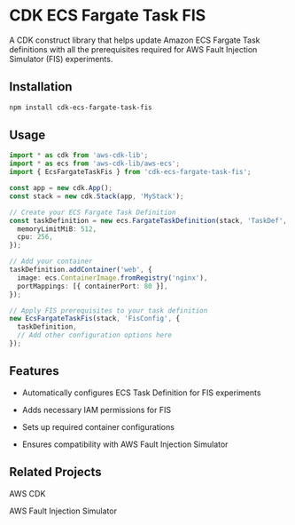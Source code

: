 # CDK ECS Fargate Task FIS

A CDK construct library that helps update Amazon ECS Fargate Task definitions with all the prerequisites required for AWS Fault Injection Simulator (FIS) experiments.

## Installation

```bash
npm install cdk-ecs-fargate-task-fis

```

## Usage
```typescript
import * as cdk from 'aws-cdk-lib';
import * as ecs from 'aws-cdk-lib/aws-ecs';
import { EcsFargateTaskFis } from 'cdk-ecs-fargate-task-fis';

const app = new cdk.App();
const stack = new cdk.Stack(app, 'MyStack');

// Create your ECS Fargate Task Definition
const taskDefinition = new ecs.FargateTaskDefinition(stack, 'TaskDef', {
  memoryLimitMiB: 512,
  cpu: 256,
});

// Add your container
taskDefinition.addContainer('web', {
  image: ecs.ContainerImage.fromRegistry('nginx'),
  portMappings: [{ containerPort: 80 }],
});

// Apply FIS prerequisites to your task definition
new EcsFargateTaskFis(stack, 'FisConfig', {
  taskDefinition,
  // Add other configuration options here
});
```

## Features
* Automatically configures ECS Task Definition for FIS experiments

* Adds necessary IAM permissions for FIS

* Sets up required container configurations

* Ensures compatibility with AWS Fault Injection Simulator


## Related Projects
AWS CDK

AWS Fault Injection Simulator